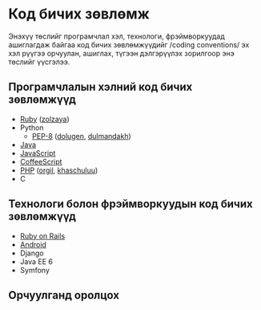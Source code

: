 Код бичих зөвлөмж
=================

Энэхүү төслийг програмчлал хэл, технологи, фрэймворкуудад ашиглагдаж байгаа код бичих зөвлөмжүүдийг /coding conventions/
эх хэл рүүгээ орчуулан, ашиглах, түгээн дэлгэрүүлэх зорилгоор энэ төслийг үүсгэлээ.

## Програмчлалын хэлний код бичих зөвлөмжүүд
* [Ruby](https://github.com/zolzaya/coding_conventions/blob/master/ruby/ruby.md) ([zolzaya](https://github.com/zolzaya))
* Python
  - [PEP-8](https://github.com/python-mongolia/py-mn/blob/master/peps/pep-0008.rst) ([dolugen](https://github.com/dolugen), [dulmandakh](https://github.com/dulmandakh))
* [Java](https://github.com/zolzaya/coding_conventions/blob/master/java/java.md)
* [JavaScript](https://github.com/zolzaya/coding_conventions/blob/master/javascript/javascript.md)
* [CoffeeScript](https://github.com/zolzaya/coding_conventions/blob/master/javascript/coffeescript.md)
* [PHP](https://github.com/zolzaya/coding_conventions/blob/master/php/php.md) ([orgil](https://github.com/openworkshop), [khaschuluu](https://github.com/khaschuluu))
* C

## Технологи болон фрэймворкуудын код бичих зөвлөмжүүд
* [Ruby on Rails](https://github.com/zolzaya/coding_conventions/blob/master/ruby/rails.md)
* [Android](https://github.com/zolzaya/coding_conventions/blob/master/java/android.md)
* Django
* Java EE 6
* Symfony

## Орчуулганд оролцох


